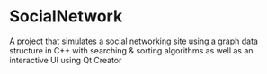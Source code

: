 # SocialNetwork
A project that simulates a social networking site using a graph data structure in C++ with searching &amp; sorting algorithms as well as an interactive UI using Qt Creator

